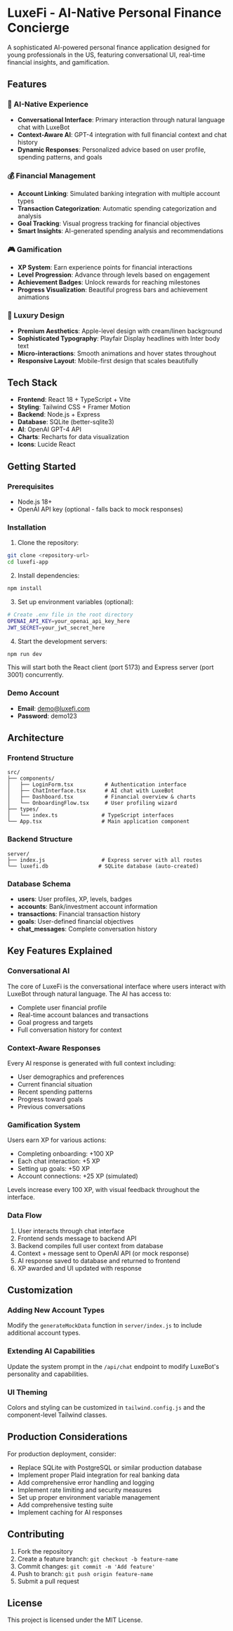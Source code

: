 # LuxeFi - AI-Native Personal Finance Concierge

A sophisticated AI-powered personal finance application designed for young professionals in the US, featuring conversational UI, real-time financial insights, and gamification.

## Features

### 🤖 AI-Native Experience
- **Conversational Interface**: Primary interaction through natural language chat with LuxeBot
- **Context-Aware AI**: GPT-4 integration with full financial context and chat history
- **Dynamic Responses**: Personalized advice based on user profile, spending patterns, and goals

### 💰 Financial Management
- **Account Linking**: Simulated banking integration with multiple account types
- **Transaction Categorization**: Automatic spending categorization and analysis
- **Goal Tracking**: Visual progress tracking for financial objectives
- **Smart Insights**: AI-generated spending analysis and recommendations

### 🎮 Gamification
- **XP System**: Earn experience points for financial interactions
- **Level Progression**: Advance through levels based on engagement
- **Achievement Badges**: Unlock rewards for reaching milestones
- **Progress Visualization**: Beautiful progress bars and achievement animations

### 🎨 Luxury Design
- **Premium Aesthetics**: Apple-level design with cream/linen background
- **Sophisticated Typography**: Playfair Display headlines with Inter body text
- **Micro-interactions**: Smooth animations and hover states throughout
- **Responsive Layout**: Mobile-first design that scales beautifully

## Tech Stack

- **Frontend**: React 18 + TypeScript + Vite
- **Styling**: Tailwind CSS + Framer Motion
- **Backend**: Node.js + Express
- **Database**: SQLite (better-sqlite3)
- **AI**: OpenAI GPT-4 API
- **Charts**: Recharts for data visualization
- **Icons**: Lucide React

## Getting Started

### Prerequisites
- Node.js 18+ 
- OpenAI API key (optional - falls back to mock responses)

### Installation

1. Clone the repository:
```bash
git clone <repository-url>
cd luxefi-app
```

2. Install dependencies:
```bash
npm install
```

3. Set up environment variables (optional):
```bash
# Create .env file in the root directory
OPENAI_API_KEY=your_openai_api_key_here
JWT_SECRET=your_jwt_secret_here
```

4. Start the development servers:
```bash
npm run dev
```

This will start both the React client (port 5173) and Express server (port 3001) concurrently.

### Demo Account
- **Email**: demo@luxefi.com
- **Password**: demo123

## Architecture

### Frontend Structure
```
src/
├── components/
│   ├── LoginForm.tsx          # Authentication interface
│   ├── ChatInterface.tsx      # AI chat with LuxeBot
│   ├── Dashboard.tsx          # Financial overview & charts
│   └── OnboardingFlow.tsx     # User profiling wizard
├── types/
│   └── index.ts              # TypeScript interfaces
└── App.tsx                   # Main application component
```

### Backend Structure
```
server/
├── index.js                  # Express server with all routes
└── luxefi.db                # SQLite database (auto-created)
```

### Database Schema
- **users**: User profiles, XP, levels, badges
- **accounts**: Bank/investment account information
- **transactions**: Financial transaction history
- **goals**: User-defined financial objectives
- **chat_messages**: Complete conversation history

## Key Features Explained

### Conversational AI
The core of LuxeFi is the conversational interface where users interact with LuxeBot through natural language. The AI has access to:
- Complete user financial profile
- Real-time account balances and transactions
- Goal progress and targets
- Full conversation history for context

### Context-Aware Responses
Every AI response is generated with full context including:
- User demographics and preferences
- Current financial situation
- Recent spending patterns
- Progress toward goals
- Previous conversations

### Gamification System
Users earn XP for various actions:
- Completing onboarding: +100 XP
- Each chat interaction: +5 XP
- Setting up goals: +50 XP
- Account connections: +25 XP (simulated)

Levels increase every 100 XP, with visual feedback throughout the interface.

### Data Flow
1. User interacts through chat interface
2. Frontend sends message to backend API
3. Backend compiles full user context from database
4. Context + message sent to OpenAI API (or mock response)
5. AI response saved to database and returned to frontend
6. XP awarded and UI updated with response

## Customization

### Adding New Account Types
Modify the `generateMockData` function in `server/index.js` to include additional account types.

### Extending AI Capabilities
Update the system prompt in the `/api/chat` endpoint to modify LuxeBot's personality and capabilities.

### UI Theming
Colors and styling can be customized in `tailwind.config.js` and the component-level Tailwind classes.

## Production Considerations

For production deployment, consider:
- Replace SQLite with PostgreSQL or similar production database
- Implement proper Plaid integration for real banking data
- Add comprehensive error handling and logging
- Implement rate limiting and security measures
- Set up proper environment variable management
- Add comprehensive testing suite
- Implement caching for AI responses

## Contributing

1. Fork the repository
2. Create a feature branch: `git checkout -b feature-name`
3. Commit changes: `git commit -m 'Add feature'`
4. Push to branch: `git push origin feature-name`
5. Submit a pull request

## License

This project is licensed under the MIT License.